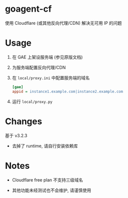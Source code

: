 # goagent-cf

使用 Cloudflare (或其他反向代理/CDN) 解决无可用 IP 的问题

# Usage

1. 在 GAE 上架设服务端 (参见原版文档)

2. 为服务端配置反向代理/CDN

3. 在 `local/proxy.ini` 中配置服务端的域名

    ```ini
    [gae]
    appid = instance1.example.com|instance2.example.com
    ```

4. 运行 `local/proxy.py`

# Changes

基于 v3.2.3

* 去掉了 runtime, 请自行安装依赖库

# Notes

* Cloudflare free plan 不支持三级域名

* 其他功能未经测试也不会维护, 请谨慎使用
